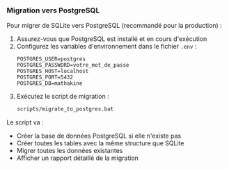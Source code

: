 ### Migration vers PostgreSQL

Pour migrer de SQLite vers PostgreSQL (recommandé pour la production) :

1. Assurez-vous que PostgreSQL est installé et en cours d'exécution
2. Configurez les variables d'environnement dans le fichier `.env` :
   ```
   POSTGRES_USER=postgres
   POSTGRES_PASSWORD=votre_mot_de_passe
   POSTGRES_HOST=localhost
   POSTGRES_PORT=5432
   POSTGRES_DB=mathakine
   ```
3. Exécutez le script de migration :
   ```bash
   scripts/migrate_to_postgres.bat
   ```

Le script va :
- Créer la base de données PostgreSQL si elle n'existe pas
- Créer toutes les tables avec la même structure que SQLite
- Migrer toutes les données existantes
- Afficher un rapport détaillé de la migration 
